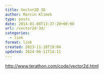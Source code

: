 ```yaml
---
title: Vector2D 3D
author: Marcin Klimek
type: posts
date: 2014-01-08T13:37:20+00:00
url: /vector2d-3d/
categories:
  - link
format: link
created: 2023-11-18T19:04
updated: 2024-06-11T14:11
---
```

<http://www.terathon.com/code/vector2d.html>